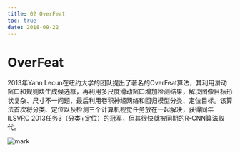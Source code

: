 ```yaml
---
title: 02 OverFeat
toc: true
date: 2018-09-22
---
```

# OverFeat

2013年Yann Lecun在纽约大学的团队提出了著名的OverFeat算法，其利用滑动窗口和规则块生成候选框，再利用多尺度滑动窗口增加检测结果，解决图像目标形状复杂、尺寸不一问题，最后利用卷积神经网络和回归模型分类、定位目标。该算法首次将分类、定位以及检测三个计算机视觉任务放在一起解决，获得同年ILSVRC 2013任务3（分类+定位）的冠军，但其很快就被同期的R-CNN算法取代。

![mark](http://images.iterate.site/blog/image/180922/I16hbC6dj1.png?imageslim)
